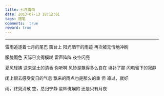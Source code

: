 ```yaml
---
title: 七月雷雨
date: 2013-07-13 18:12:01
tags: 随笔
comments:  true
reward: true
---
```


---

雷雨追逐着七月的尾巴
窗台上
阳光晒干的雨迹
再次被无情地冲刷
<!-- more -->

朦胧雨色
天际已变得模糊
雷声阵阵 夜空闪亮

夏风轻拂 送来泥土的清香
你听啊
风铃是飘得多么自在
填补了那 闪电留下的寂静

闭上眼去感受夏日的气息
飘来的雨点也是那么的重
但  凉过，就好

雨，终究消散
空，总归宁静
星辉斑斓的  还是只有月夜